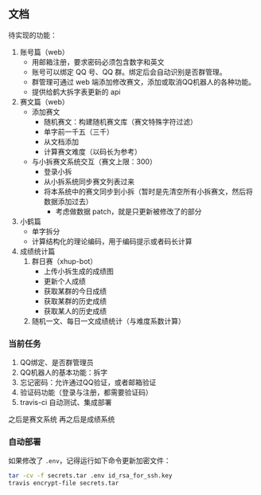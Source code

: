 ## 文档

待实现的功能：

1. 账号篇（web）
    - 用邮箱注册，要求密码必须包含数字和英文
    - 账号可以绑定 QQ 号、QQ 群。绑定后会自动识别是否群管理。
    - 群管理可通过 web 端添加修改赛文，添加或取消QQ机器人的各种功能。
    - 提供给鹤大拆字表更新的 api
1. 赛文篇（web）
    - 添加赛文
        - 随机赛文：构建随机赛文库（赛文特殊字符过滤）
        - 单字前一千五（三千）
        - 从文档添加
        - 计算赛文难度（以码长为参考）
    - 与小拆赛文系统交互（赛文上限：300）
        - 登录小拆
        - 从小拆系统同步赛文列表过来
        - 将本系统中的赛文同步到小拆（暂时是先清空所有小拆赛文，然后将数据添加过去）
            - 考虑做数据 patch，就是只更新被修改了的部分
1. 小鹤篇
    - 单字拆分
    - 计算结构化的理论编码，用于编码提示或者码长计算
1. 成绩统计篇
    1. 群日赛（xhup-bot）
        - 上传小拆生成的成绩图
        - 更新个人成绩
        - 获取某群的今日成绩
        - 获取某群的历史成绩
        - 获取某人的历史成绩
    1. 随机一文、每日一文成绩统计（与难度系数计算）


### 当前任务

1. QQ绑定、是否群管理员
1. QQ机器人的基本功能：拆字
1. 忘记密码：允许通过QQ验证，或者邮箱验证
1. 验证码功能（登录与注册，都需要验证码）
1. travis-ci 自动测试、集成部署


之后是赛文系统
再之后是成绩系统


### 自动部署

如果修改了 `.env`，记得运行如下命令更新加密文件：
```bash
tar -cv -f secrets.tar .env id_rsa_for_ssh.key
travis encrypt-file secrets.tar
```
